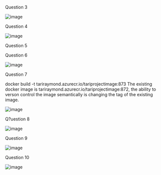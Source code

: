 Question 3

![image](https://user-images.githubusercontent.com/95041171/188277987-cec8cf4e-c5ec-4884-b9dd-a37f616d105b.png)

Question 4

![image](https://user-images.githubusercontent.com/95041171/188278179-f8a7445d-9fac-4621-a91a-c8869d1ab33b.png)

Question 5


Question 6

![image](https://user-images.githubusercontent.com/95041171/188278215-bf01d511-d511-4020-adc5-b4ebaaf272a7.png)

Question 7

docker build -t tariraymond.azurecr.io/tariprojectimage:873
The existing docker image is tariraymond.azurecr.io/tariprojectimage:872, the ability to verson control the image semantically is changing the tag of the existing image.

![image](https://user-images.githubusercontent.com/95041171/188278426-7f0df6d0-31fc-4c60-a542-dbfffeb80edc.png)

Q?uestion 8

![image](https://user-images.githubusercontent.com/95041171/188278302-6df33b7c-4d63-45bf-b816-8e377c5f96c4.png)

Question 9

![image](https://user-images.githubusercontent.com/95041171/188278487-58b5f196-2d15-4bcc-89ac-bb61c32be6b9.png)

Question 10









![image](https://user-images.githubusercontent.com/95041171/188277959-0853b63c-952e-4024-9d5c-c86479d40188.png)
